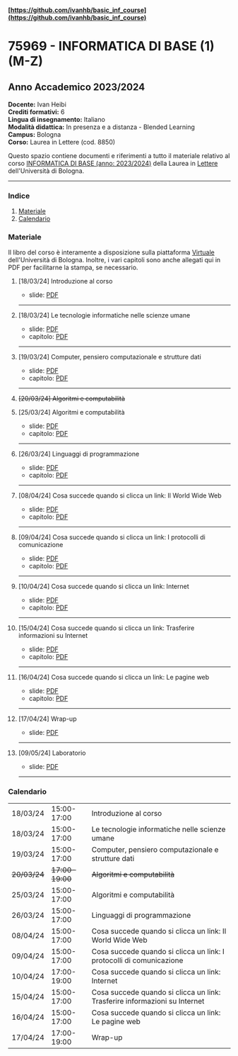 #### [https://github.com/ivanhb/basic_inf_course](https://github.com/ivanhb/basic_inf_course)
# 75969 - INFORMATICA DI BASE (1) (M-Z)
## Anno Accademico 2023/2024

**Docente:** Ivan Heibi  
**Crediti formativi:** 6  
**Lingua di insegnamento:** Italiano  
**Modalità didattica:** In presenza e a distanza - Blended Learning  
**Campus:** Bologna  
**Corso:** Laurea in Lettere (cod. 8850)  

Questo spazio contiene documenti e riferimenti a tutto il materiale relativo al corso [INFORMATICA DI BASE (anno: 2023/2024)](https://www.unibo.it/it/studiare/dottorati-master-specializzazioni-e-altra-formazione/insegnamenti/insegnamento/2023/464222) della Laurea in [Lettere](https://corsi.unibo.it/laurea/lettere) dell'Università di Bologna.

---

### Indice

1. [Materiale](#materiale)
2. [Calendario](#calendario)

### Materiale

Il libro del corso è interamente a disposizione sulla piattaforma [Virtuale](https://virtuale.unibo.it) dell'Università di Bologna. Inoltre, i vari capitoli sono anche allegati qui in PDF per facilitarne la stampa, se necessario.

1. [18/03/24] Introduzione al corso
   * slide: [PDF](slides/00_introduzione.pdf)
   <hr />

2. [18/03/24] Le tecnologie informatiche nelle scienze umane
   * slide: [PDF](slides/01_hum_tech.pdf)
   * capitolo: [PDF](https://basic-inf.github.io/2023-2024/chapters/09.pdf)
    <hr />

3. [19/03/24] Computer, pensiero computazionale e strutture dati
   * slide: [PDF](slides/02_comp_intro.pdf)
   * capitolo: [PDF](https://basic-inf.github.io/2023-2024/chapters/01.pdf)
   <hr />

4. ~~\[20/03/24\] Algoritmi e computabilità~~

4. [25/03/24] Algoritmi e computabilità
   * slide: [PDF](slides/03_algorithms.pdf)
   * capitolo: [PDF](https://basic-inf.github.io/2023-2024/chapters/02.pdf)
   <hr />

5. [26/03/24] Linguaggi di programmazione
   * slide: [PDF](slides/04_prog_languages.pdf)
   * capitolo: [PDF](https://basic-inf.github.io/2023-2024/chapters/03.pdf)
   <hr />

6. [08/04/24] Cosa succede quando si clicca un link: Il World Wide Web
   * slide: [PDF](slides/05_web_www.pdf)
   * capitolo: [PDF](https://basic-inf.github.io/2023-2024/chapters/04.pdf)
   <hr />

7. [09/04/24] Cosa succede quando si clicca un link: I protocolli di comunicazione
   * slide: [PDF](slides/06_web_protocols.pdf)
   * capitolo: [PDF](https://basic-inf.github.io/2023-2024/chapters/05.pdf)
   <hr />

8. [10/04/24] Cosa succede quando si clicca un link: Internet
   * slide: [PDF](slides/07_web_Internet.pdf)
   * capitolo: [PDF](https://basic-inf.github.io/2023-2024/chapters/06.pdf)
   <hr />

9. [15/04/24] Cosa succede quando si clicca un link: Trasferire informazioni su Internet
   * slide: [PDF](slides/08_web_tcp.pdf)
   * capitolo: [PDF](https://basic-inf.github.io/2023-2024/chapters/07.pdf)
   <hr />

10. [16/04/24] Cosa succede quando si clicca un link: Le pagine web
    * slide: [PDF](slides/09_web_pages.pdf)
    * capitolo: [PDF](https://basic-inf.github.io/2023-2024/chapters/08.pdf)
    <hr />

11. [17/04/24] Wrap-up
    * slide: [PDF](slides/10_wrapup.pdf)
    <hr />

12. [09/05/24] Laboratorio
    * slide: [PDF](slides/Laboratorio_Informatica_di_base.pdf)
    <hr />

### Calendario

<table>
  <tr><td>18/03/24</td><td>15:00-17:00</td><td>Introduzione al corso</td></tr>
  <tr><td>18/03/24</td><td>15:00-17:00</td><td>Le tecnologie informatiche nelle scienze umane</td></tr>
  <tr><td>19/03/24</td><td>15:00-17:00</td><td>Computer, pensiero computazionale e strutture dati</td></tr>
  <tr><td><del>20/03/24</del></td><td><del>17:00-19:00</del></td><td><del>Algoritmi e computabilità</del></td></tr>
  <tr><td>25/03/24</td><td>15:00-17:00</td><td>Algoritmi e computabilità</td></tr>
  <tr><td>26/03/24</td><td>15:00-17:00</td><td>Linguaggi di programmazione</td></tr>
  <tr><td>08/04/24</td><td>15:00-17:00</td><td>Cosa succede quando si clicca un link: Il World Wide Web</td></tr>
  <tr><td>09/04/24</td><td>15:00-17:00</td><td>Cosa succede quando si clicca un link: I protocolli di comunicazione</td></tr>
  <tr><td>10/04/24</td><td>17:00-19:00</td><td>Cosa succede quando si clicca un link: Internet</td></tr>
  <tr><td>15/04/24</td><td>15:00-17:00</td><td>Cosa succede quando si clicca un link: Trasferire informazioni su Internet</td></tr>
  <tr><td>16/04/24</td><td>15:00-17:00</td><td>Cosa succede quando si clicca un link: Le pagine web</td></tr>
  <tr><td>17/04/24</td><td>17:00-19:00</td><td>Wrap-up</td></tr>
</table>

